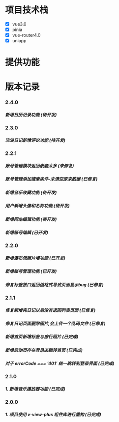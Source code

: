 <!--
 * @Description: 项目文档说明
 * @Author: panrui
 * @Date: 2023-11-02 21:32:25
 * @LastEditTime: 2024-07-26 14:54:19
 * @LastEditors: panr99 1547177202@qq.com
 * 不忘初心,不负梦想
-->

# 项目技术栈

- [x] vue3.0
- [x] pinia
- [x] vue-router4.0
- [x] uniapp

# 提供功能

# 版本记录

### 2.4.0

##### 新增日历记录功能 (待开发)

### 2.3.0

##### 流浪日记新增评论功能 (待开发)

### 2.2.1

##### 账号管理模块返回嵌套太多 (未修复)

##### 账号管理添加搜索条件-未清空原来数据 (已修复)

##### 新增音乐收藏功能 (待开发)

##### 用户新增头像和名称功能 (待开发)

##### 新增网站编辑功能 (待开发)

##### 新增账号编辑 (已开发)

### 2.2.0

##### 新增瀑布流照片墙功能 (已开发)

##### 新增账号管理功能 (已开发)

##### 修复标签接口返回值格式导致页面显示bug (已修复)

### 2.1.1

##### 修复新增完日记以后没有返回列表页面 (已修复)

##### 修复日记页面删除图片,会上传一个乱码文件 (已修复)

##### 新增首页新增标签与旅行照片 (已完成)

##### 新增启动页存在登录态跳转首页 (已完成)

##### 对于 errorCode === '401' 统一跳转到登录界面 (已完成)

### 2.1.0

##### 1. 新增音乐播放器功能 (已完成)

### 2.0.0

##### 1. 项目使用 v-view-plus 组件库进行重构 (已完成)

